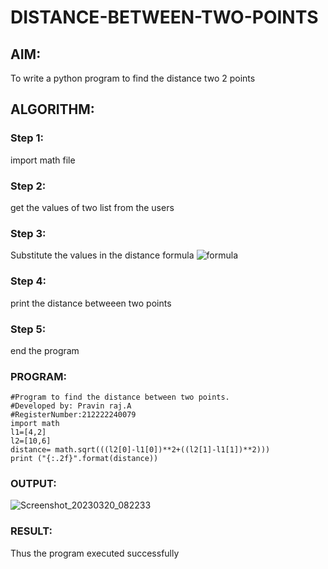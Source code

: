 # DISTANCE-BETWEEN-TWO-POINTS

## AIM:
To write a python program to find the distance two 2 points
## ALGORITHM:
### Step 1: 
import math file
### Step 2: 
get the values of two list from the users
### Step 3: 
Substitute the values in the distance formula  ![formula](/formula.jpg)
### Step 4:
print the distance betweeen two points
### Step 5: 
end the program
### PROGRAM:
```
#Program to find the distance between two points.
#Developed by: Pravin raj.A
#RegisterNumber:212222240079
import math
l1=[4,2]
l2=[10,6]
distance= math.sqrt(((l2[0]-l1[0])**2+((l2[1]-l1[1])**2)))
print ("{:.2f}".format(distance))
```
  


### OUTPUT:
![Screenshot_20230320_082233](https://user-images.githubusercontent.com/118707879/226236333-2dd3187f-3b2e-4e85-92a2-ea605b8af186.png)



### RESULT:
Thus the program executed successfully
